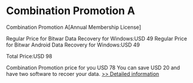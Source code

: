 # Combination Promotion A
Combination Promotion A[Annual Membership License] 

Regular Price for Bitwar Data Recovery for Windows:USD 49
Regular Price for Bitwar Android Data Recovery for Windows:USD 49

Total Price:USD 98

Combination Promotion price for you USD 78
You can save USD 20 and have two software to recoer your data.
[>> Detailed information](https://secure.shareit.com/shareit/product.html?productid=300849630&affiliateid=200057808)